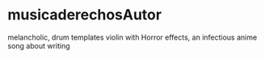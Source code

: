 # musicaderechosAutor
 melancholic, drum templates violin with Horror effects, 
 an infectious anime song about writing 
